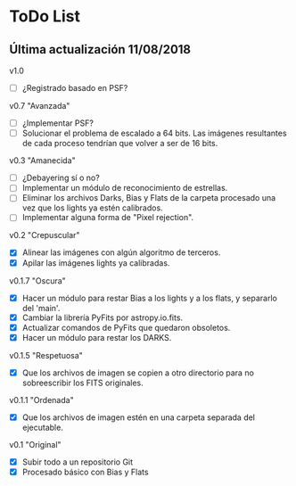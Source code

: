 # ToDo List
## Última actualización 11/08/2018

v1.0
- [ ] ¿Registrado basado en PSF?

v0.7 "Avanzada"
- [ ] ¿Implementar PSF?
- [ ] Solucionar el problema de escalado a 64 bits. Las imágenes resultantes de cada proceso tendrían que volver a ser de 16 bits.

v0.3 "Amanecida"
- [ ] ¿Debayering sí o no?
- [ ] Implementar un módulo de reconocimiento de estrellas.
- [ ] Eliminar los archivos Darks, Bias y Flats de la carpeta procesado una vez que los lights ya estén calibrados.
- [ ] Implementar alguna forma de "Pixel rejection".

v0.2 "Crepuscular"
- [x] Alinear las imágenes con algún algoritmo de terceros.
- [x] Apilar las imágenes lights ya calibradas.

v0.1.7 "Oscura"
- [x] Hacer un módulo para restar Bias a los lights y a los flats, y separarlo del 'main'.
- [x] Cambiar la librería PyFits por astropy.io.fits.
- [x] Actualizar comandos de PyFits que quedaron obsoletos.
- [x] Hacer un módulo para restar los DARKS.

v0.1.5 "Respetuosa"
- [x] Que los archivos de imagen se copien a otro directorio para no sobreescribir los FITS originales.

v0.1.1 "Ordenada"
- [x] Que los archivos de imagen estén en una carpeta separada del ejecutable.

v0.1 "Original"
- [x] Subir todo a un repositorio Git
- [x] Procesado básico con Bias y Flats
